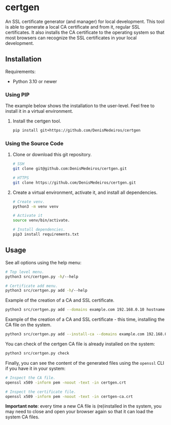 # certgen

An SSL certificate generator (and manager) for local development. This tool is able to generate a local CA certificate and from it, regular SSL certificates.
It also installs the CA certificate to the operating system so that most browsers can recognize the SSL certificates in your local development.

## Installation

Requirements:

- Python 3.10 or newer


### Using PIP

The example below shows the installation to the user-level. Feel free to install it in a virtual environment.

1. Install the certgen tool.

    ```bash
    pip install git+https://github.com/DenisMedeiros/certgen
    ```

### Using the Source Code

1. Clone or download this git repository.

    ```bash
    # SSH
    git clone git@github.com:DenisMedeiros/certgen.git

    # HTTPS
    git clone https://github.com/DenisMedeiros/certgen.git
    ```

2. Create a virtual environment, activate it, and install all dependencies.

    ```bash
    # Create venv.
    python3 -m venv venv

    # Activate it
    source venv/bin/activate.

    # Install dependencies.
    pip3 install requirements.txt
    ```

## Usage

See all options using the help menu:

```bash
# Top level menu.
python3 src/certgen.py -h/--help

# Certificate add menu.
python3 src/certgen.py add -h/--help
```

Example of the creation of a CA and SSL certificate.

```bash
python3 src/certgen.py add --domains example.com 192.168.0.10 hostname --output-dir /tmp/
```

Example of the creation of a CA and SSL certificate - this time, installing the CA file on the system.

```bash
python3 src/certgen.py add --install-ca --domains example.com 192.168.0.10 hostname --output-dir /tmp/
```

You can check of the certgen CA file is already installed on the system:

```bash
python3 src/certgen.py check
```

Finally, you can see the content of the generated files using the `openssl` CLI if you have it in your system:


```bash
# Inspect the CA file.
openssl x509 -inform pem -noout -text -in certgen.crt

# Inspect the certificate file.
openssl x509 -inform pem -noout -text -in certgen-ca.crt
```

**Important note**: every time a new CA file is (re)installed in the system, you may need to close and open your browser again so that it can load the system CA files.
